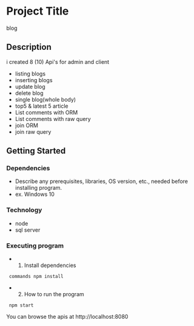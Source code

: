# Project Title

blog

## Description

i created 8 (10) Api's for admin and client 
* listing blogs
* inserting blogs
* update blog
* delete blog
* single blog(whole body)
* top5 & latest 5 article
* List comments with ORM
* List comments with raw query
* join ORM
* join raw query

## Getting Started

### Dependencies

* Describe any prerequisites, libraries, OS version, etc., needed before installing program.
* ex. Windows 10

### Technology

* node
* sql server

### Executing program


* 1. Install dependencies
```
 commands npm install
```
* 2. How to run the program
```
 npm start
```
You can browse the apis at http://localhost:8080


